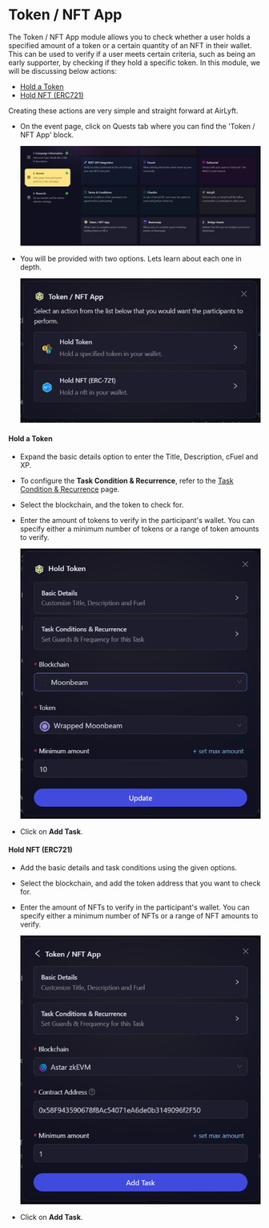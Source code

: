 # Token / NFT App

The Token / NFT App module allows you to check whether a user holds a specified amount of a token or a certain quantity of an NFT in their wallet. This can be used to verify if a user meets certain criteria, such as being an early supporter, by checking if they hold a specific token. In this module, we will be discussing below actions:

- [Hold a Token](#hold-a-token)
- [Hold NFT (ERC721)](#hold-nft-erc721)

Creating these actions are very simple and straight forward at AirLyft.

- On the event page, click on Quests tab where you can find the 'Token / NFT App' block.

  ![Token / NFT App](../../images/TokenNFTMain.png)

- You will be provided with two options. Lets learn about each one in depth.

  ![Token / NFT App Options](../../images/TokenNFTOptions.png)

#### Hold a Token

- Expand the basic details option to enter the Title, Description, cFuel and XP.

- To configure the **Task Condition & Recurrence**, refer to the [Task Condition & Recurrence](../task-condition-and-recurrence.md) page.

- Select the blockchain, and the token to check for.
- Enter the amount of tokens to verify in the participant's wallet. You can specify either a minimum number of tokens or a range of token amounts to verify.

  ![Hold a token](../../images/HoldToken.png)

- Click on **Add Task**.

#### Hold NFT (ERC721)

- Add the basic details and task conditions using the given options.
- Select the blockchain, and add the token address that you want to check for.
- Enter the amount of NFTs to verify in the participant's wallet. You can specify either a minimum number of NFTs or a range of NFT amounts to verify.

  ![Hold NFT (ERC721)](../../images/HoldNFT.png)

- Click on **Add Task**.
